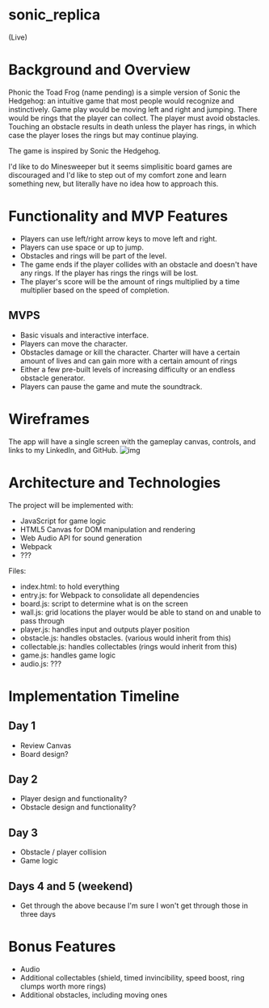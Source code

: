 # sonic_replica
(Live)

# Background and Overview
Phonic the Toad Frog (name pending) is a simple version of Sonic the Hedgehog: an intuitive game that most people would recognize and instinctively. Game play would be moving left and right and jumping. There would be rings that the player can collect. The player must avoid obstacles. Touching an obstacle results in death unless the player has rings, in which case the player loses the rings but may continue playing.

The game is inspired by Sonic the Hedgehog.

I'd like to do Minesweeper but it seems simplisitic board games are discouraged and I'd like to step out of my comfort zone and learn something new, but literally have no idea how to approach this.


# Functionality and MVP Features

- Players can use left/right arrow keys to move left and right.
- Players can use space or up to jump.
- Obstacles and rings will be part of the level.
- The game ends if the player collides with an obstacle and doesn't have any rings. If the player has rings the rings will be lost.
- The player's score will be the amount of rings multiplied by a time multiplier based on the speed of completion.

## MVPS
- Basic visuals and interactive interface.
- Players can move the character.
- Obstacles damage or kill the character. Charter will have a certain amount of lives and can gain more with a certain amount of rings
- Either a few pre-built levels of increasing difficulty or an endless obstacle generator.
- Players can pause the game and mute the soundtrack.

# Wireframes
The app will have a single screen with the gameplay canvas, controls, and links to my LinkedIn, and GitHub.
![img](https://github.com/amzick/sonic_replica/blob/master/Screen%20Shot%202019-02-05%20at%205.02.41%20PM.png?raw=true)


# Architecture and Technologies
The project will be implemented with:
- JavaScript for game logic
- HTML5 Canvas for DOM manipulation and rendering
- Web Audio API for sound generation
- Webpack
- ??? 

Files:
- index.html: to hold everything
- entry.js: for Webpack to consolidate all dependencies
- board.js: script to determine what is on the screen
- wall.js: grid locations the player would be able to stand on and unable to pass through
- player.js: handles input and outputs player position
- obstacle.js: handles obstacles. (various would inherit from this)
- collectable.js: handles collectables (rings would inherit from this)
- game.js: handles game logic
- audio.js: ???


# Implementation Timeline
## Day 1
- Review Canvas
- Board design?

## Day 2
- Player design and functionality?
- Obstacle design and functionality?

## Day 3
- Obstacle / player collision
- Game logic

## Days 4 and 5 (weekend)
- Get through the above because I'm sure I won't get through those in three days

# Bonus Features
- Audio
- Additional collectables (shield, timed invincibility, speed boost, ring clumps worth more rings)
- Additional obstacles, including moving ones

